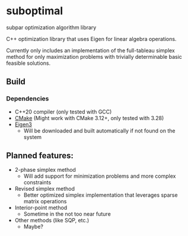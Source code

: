 # suboptimal
subpar optimization algorithm library

C++ optimization library that uses Eigen for linear algebra operations.

Currently only includes an implementation of the full-tableau simplex method for only maximization problems with
trivially determinable basic feasible solutions.

## Build
### Dependencies
 - C++20 compiler (only tested with GCC)
 - [CMake](https://cmake.org/download/) (Might work with CMake 3.12+, only tested with 3.28)
 - [Eigen3](https://gitlab.com/libeigen/eigen)
   - Will be downloaded and built automatically if not found on the system

## Planned features:
 - 2-phase simplex method
    - Will add support for minimization problems and more complex constraints
 - Revised simplex method
   - Better optimized simplex implementation that leverages sparse matrix operations
 - Interior-point method
    - Sometime in the not too near future
 - Other methods (like SQP, etc.)
    - Maybe?